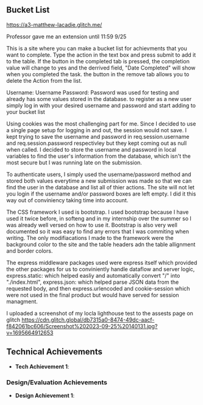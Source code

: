 ## Bucket List

https://a3-matthew-lacadie.glitch.me/

Professor gave me an extension until 11:59 9/25

This is a site where you can make a bucket list for achievments that you want to complete.
Type the action in the text box and press submit to add it to the table.
If the button in the completed tab is pressed, the completion value will change to yes and the derrived field, "Date Completed" will show when you completed the task.
the button in the remove tab allows you to delete the Action from the list.

Username: Username
Password: Password was used for testing and already has some values stored in the database.
to register as a new user simply log in with your desired username and password and start adding to your bucket list

Using cookies was the most challenging part for me. Since I decided to use a single page setup for logging in and out, the session would not save.
I kept trying to save the username and password in req.session.username and req.session.password respectivley but they kept coming out as null when called.
I decided to store the username and password in local variables to find the user's information from the database, which isn't the most secure but I was running late on the submission.

To authenticate users, I simply used the username/password method and stored both values everytime a new submission was made so that we can find the user in the database and list all of thier actions.
The site will not let you login if the username and/or password boxes are left empty. I did it this way out of conviniency taking time into account.

The CSS framework I used is bootstrap. I used bootstrap because I have used it twice before, in softeng and in my internship over the summer so I was already well versed on how to use it.
Bootstrap is also very well documented so it was easy to find any errors that I was commiting when writing.
The only modifiacations I made to the framework were the background color to the site and the table headers adn the table allignment and border colors.

The express middleware packages used were express itself which provided the other packages for us to conviniently handle dataflow and server logic, express.static: which helped easliy and automatically convert
"/" into "./index.html", express.json: which helped parse JSON data from the requested body, and then express.urlencoded and cookie-session which were not used in the final product but would have served
for session managment.

I uploaded a screenshot of my locla lighthouse test to the assests page on glitch
https://cdn.glitch.global/db7315a0-8474-49dc-aacf-f842061bc606/Screenshot%202023-09-25%20140131.jpg?v=1695664912653

## Technical Achievements
- **Tech Achievement 1**:

### Design/Evaluation Achievements
- **Design Achievement 1**: 
